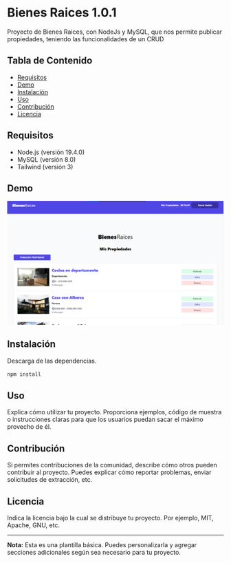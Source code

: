 # Bienes Raices 1.0.1

Proyecto de Bienes Raices, con NodeJs y MySQL, que nos permite publicar propiedades, teniendo las funcionalidades de un CRUD

## Tabla de Contenido

- [Requisitos](#Requisitos)
- [Demo](#Demo)
- [Instalación](#instalación)
- [Uso](#uso)
- [Contribución](#contribución)
- [Licencia](#licencia)

## Requisitos

- Node.js (versión 19.4.0)
- MySQL (versión 8.0)
- Tailwind (versión 3)

## Demo

![Panel Prinicipal](public/img/demo.png)

## Instalación

Descarga de las dependencias.

```bash
npm install
```

## Uso

Explica cómo utilizar tu proyecto. Proporciona ejemplos, código de muestra o instrucciones claras para que los usuarios puedan sacar el máximo provecho de él.

## Contribución

Si permites contribuciones de la comunidad, describe cómo otros pueden contribuir al proyecto. Puedes explicar cómo reportar problemas, enviar solicitudes de extracción, etc.

## Licencia

Indica la licencia bajo la cual se distribuye tu proyecto. Por ejemplo, MIT, Apache, GNU, etc.

---

**Nota:** Esta es una plantilla básica. Puedes personalizarla y agregar secciones adicionales según sea necesario para tu proyecto.
